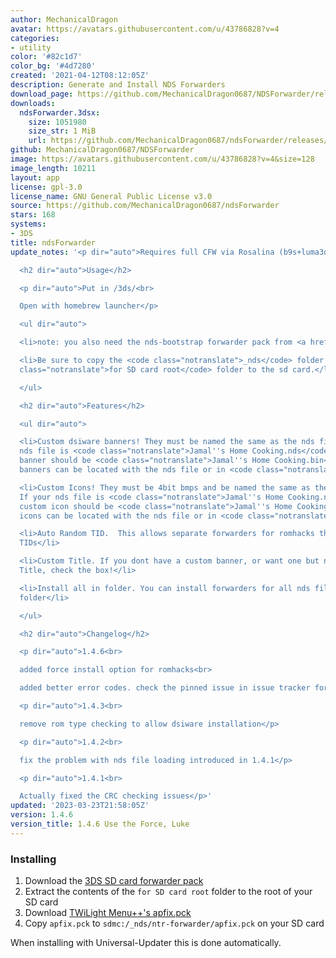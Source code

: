 ```yaml
---
author: MechanicalDragon
avatar: https://avatars.githubusercontent.com/u/43786828?v=4
categories:
- utility
color: '#82c1d7'
color_bg: '#4d7280'
created: '2021-04-12T08:12:05Z'
description: Generate and Install NDS Forwarders
download_page: https://github.com/MechanicalDragon0687/NDSForwarder/releases
downloads:
  ndsForwarder.3dsx:
    size: 1051980
    size_str: 1 MiB
    url: https://github.com/MechanicalDragon0687/ndsForwarder/releases/download/1.4.6/ndsForwarder.3dsx
github: MechanicalDragon0687/NDSForwarder
image: https://avatars.githubusercontent.com/u/43786828?v=4&size=128
image_length: 10211
layout: app
license: gpl-3.0
license_name: GNU General Public License v3.0
source: https://github.com/MechanicalDragon0687/ndsForwarder
stars: 168
systems:
- 3DS
title: ndsForwarder
update_notes: '<p dir="auto">Requires full CFW via Rosalina (b9s+luma3ds)</p>

  <h2 dir="auto">Usage</h2>

  <p dir="auto">Put in /3ds/<br>

  Open with homebrew launcher</p>

  <ul dir="auto">

  <li>note: you also need the nds-bootstrap forwarder pack from <a href="https://github.com/RocketRobz/NTR_Forwarder/releases">here</a>.</li>

  <li>Be sure to copy the <code class="notranslate">_nds</code> folder from the <code
  class="notranslate">for SD card root</code> folder to the sd card.</li>

  </ul>

  <h2 dir="auto">Features</h2>

  <ul dir="auto">

  <li>Custom dsiware banners! They must be named the same as the nds file. If your
  nds file is <code class="notranslate">Jamal''s Home Cooking.nds</code> your custom
  banner should be <code class="notranslate">Jamal''s Home Cooking.bin</code>.  Custom
  banners can be located with the nds file or in <code class="notranslate">/3ds/forwarder/banners/</code></li>

  <li>Custom Icons! They must be 4bit bmps and be named the same as the nds file.
  If your nds file is <code class="notranslate">Jamal''s Home Cooking.nds</code> your
  custom icon should be <code class="notranslate">Jamal''s Home Cooking.bmp</code>.  Custom
  icons can be located with the nds file or in <code class="notranslate">/3ds/forwarder/icons/</code></li>

  <li>Auto Random TID.  This allows separate forwarders for romhacks that dont change
  TIDs</li>

  <li>Custom Title. If you dont have a custom banner, or want one but need a different
  Title, check the box!</li>

  <li>Install all in folder. You can install forwarders for all nds files in any given
  folder</li>

  </ul>

  <h2 dir="auto">Changelog</h2>

  <p dir="auto">1.4.6<br>

  added force install option for romhacks<br>

  added better error codes. check the pinned issue in issue tracker for details</p>

  <p dir="auto">1.4.3<br>

  remove rom type checking to allow dsiware installation</p>

  <p dir="auto">1.4.2<br>

  fix the problem with nds file loading introduced in 1.4.1</p>

  <p dir="auto">1.4.1<br>

  Actually fixed the CRC checking issues</p>'
updated: '2023-03-23T21:58:05Z'
version: 1.4.6
version_title: 1.4.6 Use the Force, Luke
---
```

### Installing
1. Download the [3DS SD card forwarder pack](https://github.com/RocketRobz/NTR_Forwarder/releases/latest/download/DS.Game.Forwarder.pack.nds-bootstrap.7z)
1. Extract the contents of the `for SD card root` folder to the root of your SD card
1. Download [TWiLight Menu++'s apfix.pck](https://github.com/taserbolt/APFix-and-Widescreen-TWL/raw/main/apfix.pck)
1. Copy `apfix.pck` to `sdmc:/_nds/ntr-forwarder/apfix.pck` on your SD card

When installing with Universal-Updater this is done automatically.